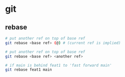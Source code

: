 # git

## rebase

```bash
# put another ref on top of base ref
git rebase <base ref> (@) # (current ref is implied)
```

```bash
# put another ref on top of base ref
git rebase <base ref> <another ref>
```

```bash
# if main is behind feat1 to 'fast forward main'
git rebase feat1 main
```
